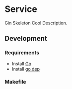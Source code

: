 # Service
Gin Skeleton
Cool Description.

## Development

### Requirements
- Install [Go](https://golang.org)
- Install [go dep](https://github.com/golang/dep)

### Makefile
